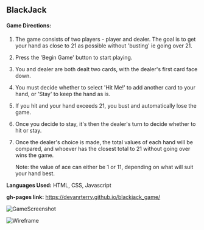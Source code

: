  ## BlackJack
 
 #### Game Directions:

1. The game consists of two players - player and dealer. The goal is to get your hand as close to 21 as possible without             'busting' ie going over 21. 

2. Press the 'Begin Game' button to start playing. 

3. You and dealer are both dealt two cards, with the dealer's first card face down.

4. You must decide whether to select 'Hit Me!' to add another card to your hand, or 'Stay' to keep the hand as is.

5. If you hit and your hand exceeds 21, you bust and automatically lose the game. 

6. Once you decide to stay, it's then the dealer's turn to decide whether to hit or stay.

7. Once the dealer's choice is made, the total values of each hand will be compared, and whoever has the closest total to 21         without going over wins the game.

    Note: the value of ace can either be 1 or 11, depending on what will suit your hand best.


**Languages Used:** HTML, CSS, Javascript


**gh-pages link:** https://devanrterry.github.io/blackjack_game/

![GameScreenshot](https://i.imgur.com/mFLNWjS.jpg)

![Wireframe](https://i.imgur.com/JguXeNH.png)




